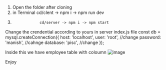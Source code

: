 1. Open the folder after cloning
2. in Terminal    cd/clent -> npm i -> npm run dev
3.                 cd/server -> npm i -> npm start

Change the crendential according to yours in server index.js file
const db = mysql.createConnection({
  host: 'localhost', 
  user: 'root',         //change
  password: 'manish',    //cahnge
  database: 'pisc',      //change
});

Inside this we have employee table with coloumn
![image](https://github.com/user-attachments/assets/cac9c623-0d71-4813-9c53-01592e5ce0d8)

Enjoy

